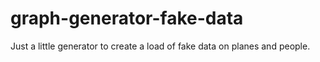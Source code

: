 graph-generator-fake-data
=========================

Just a little generator to create a load of fake data on planes and people. 

